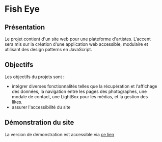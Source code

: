 # Fish Eye

## Présentation 

Le projet contient d'un site web pour une plateforme d'artistes. L'accent sera mis sur la création d'une application web accessible, modulaire et utilisant des design patterns en JavaScript.

## Objectifs
Les objectifs du projets sont : 
-  intégrer diverses fonctionnalités telles que la récupération et l'affichage des données, la navigation entre les pages des photographes, une modale de contact, une LightBox pour les médias, et la gestion des likes.
- assurer l'accessibilité du site

## Démonstration du site
La version de démonstration est accessible via [ce lien](https://fisheye-k-duong.netlify.app/)

